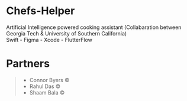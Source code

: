 # Chefs-Helper
Artificial Intelligence powered cooking assistant (Collabaration between Georgia Tech &amp; University of Southern California)<br>
Swift - Figma - Xcode - FlutterFlow

# Partners
> - Connor Byers © <br>
> - Rahul Das © <br>
> - Shaam Bala ©
